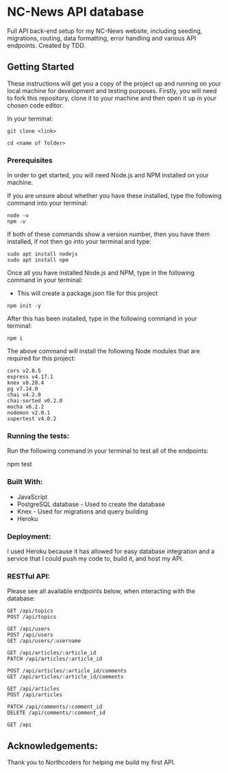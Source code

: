 # NC-News API database

Full API back-end setup for my NC-News website, including seeding, migrations, routing, data formatting, error handling and various API endpoints. Created by TDD.

## Getting Started

These instructions will get you a copy of the project up and running on your local machine for development and testing purposes.
Firstly, you will need to fork this repository, clone it to your machine and then open it up in your chosen code editor.

In your terminal:

```
git clone <link>

cd <name of folder>
```

### Prerequisites

In order to get started, you will need Node.js and NPM installed on your machine.

If you are unsure about whether you have these installed, type the following command into your terminal:

```
node -v
npm -v
```

If both of these commands show a version number, then you have them installed, if not then go into your terminal and type:

```
sudo apt install nodejs
sudo apt install npm
```

Once all you have installed Node.js and NPM, type in the following command in your terminal:

- This will create a package.json file for this project

```
npm init -y
```

After this has been installed, type in the following command in your terminal:

```
npm i
```

The above command will install the following Node modules that are required for this project:

```
cors v2.8.5
express v4.17.1
knex v0.20.4
pg v7.14.0
chai v4.2.0
chai-sorted v0.2.0
mocha v6.2.2
nodemon v2.0.1
supertest v4.0.2
```

### Running the tests:

Run the following command in your terminal to test all of the endpoints:

npm test

### Built With:

- JavaScript
- PostgreSQL database - Used to create the database
- Knex - Used for migrations and query building
- Heroku

### Deployment:

I used Heroku because it has allowed for easy database integration and a service that I could push my code to, build it, and host my API.

### RESTful API:

Please see all available endpoints below, when interacting with the database:

```
GET /api/topics
POST /api/topics

GET /api/users
POST /api/users
GET /api/users/:username

GET /api/articles/:article_id
PATCH /api/articles/:article_id

POST /api/articles/:article_id/comments
GET /api/articles/:article_id/comments

GET /api/articles
POST /api/articles

PATCH /api/comments/:comment_id
DELETE /api/comments/:comment_id

GET /api
```

## Acknowledgements:

Thank you to Northcoders for helping me build my first API.
